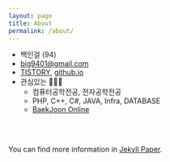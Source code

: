 ```yaml
---
layout: page
title: About
permalink: /about/
---
```


- 백인걸 (94)
- big9401@gmail.com
- [TISTORY](https://geol2.tistory.com), [github.io](https://geol2.github.io)
- 관심있는 👨🏻‍💻
  - 컴퓨터공학전공, 전자공학전공
  - PHP, C++, C#, JAVA, Infra, DATABASE
  - [BaekJoon Online](https://www.acmicpc.net/user/geol2)


<br>
<br>

You can find more information in [Jekyll Paper][jekyll-paper].

[jekyll-paper]: https://github.com/ghosind/Jekyll-Paper